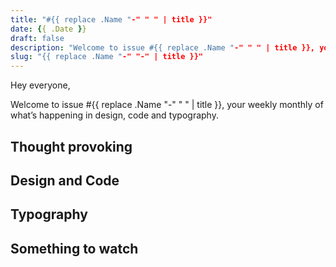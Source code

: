 ```yaml
---
title: "#{{ replace .Name "-" " " | title }}"
date: {{ .Date }}
draft: false
description: "Welcome to issue #{{ replace .Name "-" " " | title }}, your monthly roundup of what’s happening in design, code and typography."
slug: "{{ replace .Name "-" "-" | title }}"
---
```


Hey everyone,

Welcome to issue #{{ replace .Name "-" " " | title }}, your weekly monthly of what’s happening in design, code and typography.

## Thought provoking

## Design and Code

## Typography

## Something to watch
